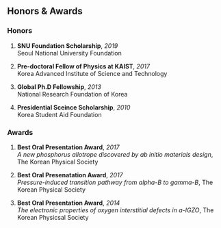 ## Honors & Awards

### Honors

1. **SNU Foundation Scholarship**, *2019*  
  Seoul National University Foundation 

1. **Pre-doctoral Fellow of Physics at KAIST**, *2017*   
  Korea Advanced Institute of Science and Technology  

1. **Global Ph.D Fellowship**, *2013*  
  National Research Foundation of Korea   

1. **Presidential Sceince Scholarship**, *2010*    
  Korea Student Aid Foundation  


### Awards

1. **Best Oral Presentation Award**, *2017*    
  *A new phosphorus allotrope discovered by ab initio materials design*, The Korean Physical Society   

1. **Best Oral Presenatation Award**, *2017*   
  *Pressure-induced transition pathway from alpha-B to gamma-B*, The Korean Physical Society   

1. **Best Oral Presentation Award**, *2014*  
  *The electronic properties of oxygen interstitial defects in a-IGZO*, The Korean Physicsal Society   
